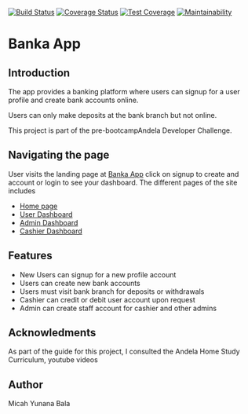 [![Build Status](https://travis-ci.com/MicahBala/banka_app.svg?branch=develop)](https://travis-ci.com/MicahBala/banka_app) [![Coverage Status](https://coveralls.io/repos/github/MicahBala/banka_app/badge.svg?branch=develop)](https://coveralls.io/github/MicahBala/banka_app?branch=develop) [![Test Coverage](https://api.codeclimate.com/v1/badges/a362ab3a0f8a325b5289/test_coverage)](https://codeclimate.com/github/MicahBala/banka_app/test_coverage) [![Maintainability](https://api.codeclimate.com/v1/badges/a362ab3a0f8a325b5289/maintainability)](https://codeclimate.com/github/MicahBala/banka_app/maintainability)

# Banka App

## Introduction

The app provides a banking platform where users can
signup for a user profile and create bank accounts online.

Users can only make deposits at the bank branch but not online.

This project is part of the pre-bootcampAndela Developer Challenge.

## Navigating the page

User visits the landing page at [Banka App](https://micahbala.github.io/banka_app) click on signup to create and account or login to see your dashboard.
The different pages of the site includes

- [Home page](https://micahbala.github.io/banka_app)
- [User Dashboard](https://micahbala.github.io/banka_app/user-dashboard.html)
- [Admin Dashboard](https://micahbala.github.io/banka_app/admin.html)
- [Cashier Dashboard](https://micahbala.github.io/banka_app/cashier.html)

## Features

- New Users can signup for a new profile account
- Users can create new bank accounts
- Users must visit bank branch for deposits or withdrawals
- Cashier can credit or debit user account upon request
- Admin can create staff account for cashier and other admins

## Acknowledments

As part of the guide for this project, I consulted the Andela Home Study Curriculum, youtube videos

## Author

Micah Yunana Bala
